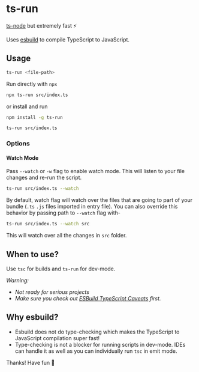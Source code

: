 # ts-run

[ts-node](https://npmjs.com/package/ts-node) but extremely fast ⚡️ 

Uses [esbuild](https://npmjs.com/package/esbuild) to compile TypeScript to JavaScript.

## Usage

```sh
ts-run <file-path>
```

Run directly with `npx`
```sh
npx ts-run src/index.ts
```

or install and run
```sh
npm install -g ts-run

ts-run src/index.ts
```
### Options

#### Watch Mode 

Pass `--watch` or `-w` flag to enable watch mode. This will listen to your file changes and re-run the script.

```sh
ts-run src/index.ts --watch
```

By default, watch flag will watch over the files that are going to part of your bundle (`.ts` `.js` files imported in entry file). You can also override this behavior by passing path to `--watch` flag with-
```sh
ts-run src/index.ts --watch src
```

This will watch over all the changes in `src` folder.

## When to use?

Use `tsc` for builds and `ts-run` for dev-mode.

*Warning:*
- *Not ready for serious projects*
- *Make sure you check out [ESBuild TypeScript Caveats](https://esbuild.github.io/content-types/#typescript-caveats) first.*

## Why esbuild?

- Esbuild does not do type-checking which makes the TypeScript to JavaScript compilation super fast!
- Type-checking is not a blocker for running scripts in dev-mode. IDEs can handle it as well as you can individually run `tsc` in emit mode.


Thanks! Have fun 🌻